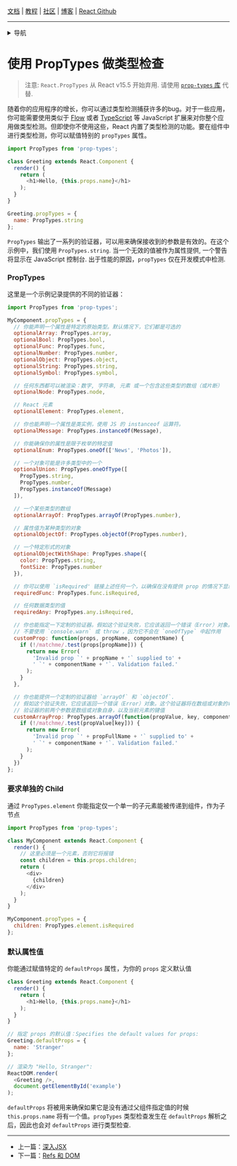 [文档](/cn/docs/hello-world.md) | [教程](/cn/tutorial/tutorial.md) | [社区](/cn/community/support.md) | [博客](/cn/_posts/2017-04-07-react-v15.5.0.md) | [React Github](https://facebook.github.io/react/)

---
<details>
  <summary>导航</summary>

#### 快速入门

* [安装](/cn/docs/installation.md)
* [Hello World](/cn/docs/hello-world.md)
* [JSX 介绍](/cn/docs/introducing-jsx.md)
* [渲染元素](/cn/docs/rendering-elements.md)
* [组件和Props](/cn/docs/components-and-props.md)
* [State和生命周期](/cn/docs/state-and-lifecycle.md)
* [事件处理](/cn/docs/handling-events.md)
* [条件渲染](/cn/docs/conditional-rendering.md)
* [列表和键](/cn/docs/lists-and-keys.md)
* [表单](/cn/docs/forms.md)
* [状态提升](/cn/docs/lifting-state-up.md)
* [组合 vs 继承](/cn/docs/composition-vs-inheritance.md)
* [用 React 思考](/cn/docs/thinking-in-react.md)

#### 高级教程

* [深入JSX](/cn/docs/jsx-in-depth.md)
* [**`使用 PropTypes 做类型检查`**](/cn/docs/typechecking-with-proptypes.md)
* [Refs 和 DOM](/cn/docs/refs-and-the-dom.md)
* [不可控组件](/cn/docs/uncontrolled-components.md)
* [性能优化](/cn/docs/optimizing-performance.md)
* [不使用 ES6 的 React](/cn/docs/react-without-es6.md)
* [不使用 JSX 的 React](/cn/docs/react-without-jsx.md)
* [一致性比较（Reconciliation）](/cn/docs/reconciliation.md)
* [上下文（Context）](/cn/docs/context.md)
* [Web Components](/cn/docs/web-components.md)
* [高阶组件](/cn/docs/higher-order-components.md)
* [与其它类库集成](/cn/docs/integrating-with-other-libraries.md)

#### 参考

* [React](/cn/docs/react-api.md)
* [React.Component](/cn/docs/react-component.md)
* [ReactDOM](/cn/docs/react-dom.md)
* [ReactDOMServer](/cn/docs/react-dom-server.md)
* [DOM 元素](/cn/docs/dom-elements.md)
* [合成事件（SyntheticEvent）](/cn/docs/events.md)

#### 贡献

* [如何贡献](/cn/contributing/how-to-contribute.md)
* [代码库概述](/cn/contributing/codebase-overview.md)
* [实现说明](/cn/contributing/implementation-notes.md)
* [设计原则](/cn/contributing/design-principles.md)


</details>

# 使用 PropTypes 做类型检查

> 注意:
> `React.PropTypes` 从 React v15.5 开始弃用. 请使用 [ `prop-types` 库](https://www.npmjs.com/package/prop-types) 代替.

随着你的应用程序的增长，你可以通过类型检测捕获许多的bug。对于一些应用，你可能需要使用类似于 [Flow](https://flowtype.org/) 或者 [TypeScript](https://www.typescriptlang.org/) 等 JavaScript 扩展来对你整个应用做类型检测。但即使你不使用这些，React 内置了类型检测的功能。要在组件中进行类型检测，你可以赋值特别的  `propTypes`  属性。

```javascript
import PropTypes from 'prop-types';

class Greeting extends React.Component {
  render() {
    return (
      <h1>Hello, {this.props.name}</h1>
    );
  }
}

Greeting.propTypes = {
  name: PropTypes.string
};
```

`PropTypes` 输出了一系列的验证器，可以用来确保接收到的参数是有效的。在这个示例中，我们使用 `PropTypes.string`. 当一个无效的值被作为属性提供, 一个警告将显示在 JavaScript 控制台. 出于性能的原因，`propTypes` 仅在开发模式中检测.

### PropTypes

这里是一个示例记录提供的不同的验证器：

```javascript
import PropTypes from 'prop-types';

MyComponent.propTypes = {
  // 你能声明一个属性是特定的原始类型。默认情况下，它们都是可选的
  optionalArray: PropTypes.array,
  optionalBool: PropTypes.bool,
  optionalFunc: PropTypes.func,
  optionalNumber: PropTypes.number,
  optionalObject: PropTypes.object,
  optionalString: PropTypes.string,
  optionalSymbol: PropTypes.symbol,

  // 任何东西都可以被渲染：数字, 字符串, 元素 或一个包含这些类型的数组（或片断）
  optionalNode: PropTypes.node,

  // React 元素
  optionalElement: PropTypes.element,

  // 你也能声明一个属性是类实例，使用 JS 的 instanceof 运算符。
  optionalMessage: PropTypes.instanceOf(Message),

  // 你能确保你的属性是限于枚举的特定值
  optionalEnum: PropTypes.oneOf(['News', 'Photos']),

  // 一个对象可能是许多类型中的一个
  optionalUnion: PropTypes.oneOfType([
    PropTypes.string,
    PropTypes.number,
    PropTypes.instanceOf(Message)
  ]),

  // 一个某些类型的数组
  optionalArrayOf: PropTypes.arrayOf(PropTypes.number),

  // 属性值为某种类型的对象
  optionalObjectOf: PropTypes.objectOf(PropTypes.number),

  // 一个特定形式的对象
  optionalObjectWithShape: PropTypes.shape({
    color: PropTypes.string,
    fontSize: PropTypes.number
  }),

  // 你可以使用 `isRequired' 链接上述任何一个，以确保在没有提供 prop 的情况下显示警告。
  requiredFunc: PropTypes.func.isRequired,

  // 任何数据类型的值
  requiredAny: PropTypes.any.isRequired,

  // 你也能指定一下定制的验证器。假如这个验证失败，它应该返回一个错误（Error）对象。
  // 不要使用 `console.warn` 或 throw ，因为它不会在 `oneOfType` 中起作用
  customProp: function(props, propName, componentName) {
    if (!/matchme/.test(props[propName])) {
      return new Error(
        'Invalid prop `' + propName + '` supplied to' +
        ' `' + componentName + '`. Validation failed.'
      );
    }
  },

  // 你也能提供一个定制的验证器给 `arrayOf` 和 `objectOf`.
  // 假如这个验证失败，它应该返回一个错误（Error）对象。这个验证器将在数组或对象的每一个元素上调用。
  // 验证器的前两个参数是数组或对象自身，以及当前元素的键值
  customArrayProp: PropTypes.arrayOf(function(propValue, key, componentName, location, propFullName) {
    if (!/matchme/.test(propValue[key])) {
      return new Error(
        'Invalid prop `' + propFullName + '` supplied to' +
        ' `' + componentName + '`. Validation failed.'
      );
    }
  })
};
```

### 要求单独的 Child

通过 `PropTypes.element` 你能指定仅一个单一的子元素能被传递到组件，作为子节点

```javascript
import PropTypes from 'prop-types';

class MyComponent extends React.Component {
  render() {
    // 这里必须是一个元素，否则它将报错
    const children = this.props.children;
    return (
      <div>
        {children}
      </div>
    );
  }
}

MyComponent.propTypes = {
  children: PropTypes.element.isRequired
};
```

### 默认属性值

你能通过赋值特定的 `defaultProps` 属性，为你的 `props` 定义默认值

```javascript
class Greeting extends React.Component {
  render() {
    return (
      <h1>Hello, {this.props.name}</h1>
    );
  }
}

// 指定 props 的默认值：Specifies the default values for props:
Greeting.defaultProps = {
  name: 'Stranger'
};

// 渲染为 "Hello, Stranger":
ReactDOM.render(
  <Greeting />,
  document.getElementById('example')
);
```

`defaultProps` 将被用来确保如果它是没有通过父组件指定值的时候 `this.props.name` 将有一个值。`propTypes` 类型检查发生在 `defaultProps` 解析之后，因此也会对 `defaultProps` 进行类型检查.

---

* 上一篇：[深入JSX](/cn/docs/jsx-in-depth.md)
* 下一篇：[Refs 和 DOM](/cn/docs/refs-and-the-dom.md)
